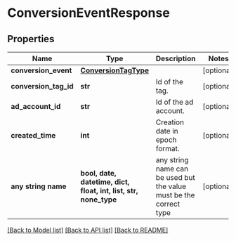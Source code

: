 # ConversionEventResponse


## Properties
Name | Type | Description | Notes
------------ | ------------- | ------------- | -------------
**conversion_event** | [**ConversionTagType**](ConversionTagType.md) |  | [optional] 
**conversion_tag_id** | **str** | Id of the tag. | [optional] 
**ad_account_id** | **str** | Id of the ad account. | [optional] 
**created_time** | **int** | Creation date in epoch format. | [optional] 
**any string name** | **bool, date, datetime, dict, float, int, list, str, none_type** | any string name can be used but the value must be the correct type | [optional]

[[Back to Model list]](../README.md#documentation-for-models) [[Back to API list]](../README.md#documentation-for-api-endpoints) [[Back to README]](../README.md)


